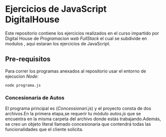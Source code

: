 # Ejercicios de JavaScript DigitalHouse
Este repositorio contiene los ejercicios realizados en el curso impartido por Digital House de _Programacion web FullStack_ el cual se subdivide en modulos , aqui estaran los ejercicios de JavaScript.
## Pre-requisitos
Para correr los programas anexados al repositorio usar el entorno de ejecucion _Node_:
```
node programa.js
```
### Concesionaria de Autos
El programa principal es  (_Concessionari.js_) y el proyecto consta de dos archivos.En la  primera etapa,se requerir tu módulo _autos.js_ que se encuentra en la misma carpeta del archivo donde estás trabajando.Además, se creo un objeto literal llamado concesionaria que contendrá todas las funcionalidades que el cliente solicita.
